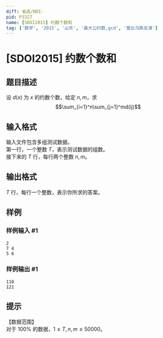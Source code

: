 ```yaml
---
diff: 省选/NOI-
pid: P3327
name: [SDOI2015] 约数个数和
tag: ['数学', '2015', '山东', '最大公约数,gcd', '莫比乌斯反演']
---
```

# [SDOI2015] 约数个数和
## 题目描述

设 $d(x)$ 为 $x$ 的约数个数，给定 $n,m$，求    
$$\sum_{i=1}^n\sum_{j=1}^md(ij)$$

## 输入格式

输入文件包含多组测试数据。   
第一行，一个整数 $T$，表示测试数据的组数。  
接下来的 $T$ 行，每行两个整数 $n,m$。

## 输出格式

$T$ 行，每行一个整数，表示你所求的答案。

## 样例

### 样例输入 #1
```
2
7 4
5 6
```
### 样例输出 #1
```
110
121
```
## 提示

【数据范围】   
对于 $100\%$ 的数据，$1\le T,n,m \le 50000$。

